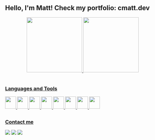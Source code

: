 <div>
  <h2>Hello, I'm Matt! Check my portfolio: cmatt.dev</h2>
</div>

<div align="center">
  <a href="https://github.com/cmatt7">
  <img height="180em" src="https://github-readme-stats.vercel.app/api?username=cmatt7&show_icons=true&theme=tokyonight&include_all_commits=true&count_private=true"/>
  <img height="180em" src="https://github-readme-stats.vercel.app/api/top-langs/?username=cmatt7&layout=compact&langs_count=7&theme=tokyonight"/>
</div>

<div align="left"><br>
  <h3>Languages and Tools</h3>
  <img width="35px" height="40px" src="https://cdn.jsdelivr.net/gh/devicons/devicon/icons/html5/html5-plain.svg" />
  <img width="35px" height="40px" src="https://cdn.jsdelivr.net/gh/devicons/devicon/icons/css3/css3-original.svg" />
  <img width="35px" height="40px" src="https://cdn.jsdelivr.net/gh/devicons/devicon/icons/javascript/javascript-original.svg" />
  <img width="35px" height="40px" src="https://cdn.jsdelivr.net/gh/devicons/devicon/icons/react/react-original.svg" />
  <img width="35px" height="40px" src="https://cdn.jsdelivr.net/gh/devicons/devicon/icons/php/php-plain.svg" />
  <img width="35px" height="40px" src="https://cdn.jsdelivr.net/gh/devicons/devicon/icons/git/git-original.svg" />
  <img width="35px" height="40px" src="https://cdn.jsdelivr.net/gh/devicons/devicon/icons/github/github-original.svg" />
  <img width="35px" height="40px" src="https://cdn.jsdelivr.net/gh/devicons/devicon/icons/npm/npm-original-wordmark.svg" />
</div>

##

<div align="left">
  <h3>Contact me</h3>
  <a href="https://www.instagram.com/c.matt7/" target="_blank"><img src="https://img.shields.io/badge/Instagram-E4405F?style=for-the-badge&logo=instagram&logoColor=white"/></a>
  <a href="https://web.facebook.com/crmattew5/" target="_blank"><img src="https://img.shields.io/badge/Facebook-1877F2?style=for-the-badge&logo=facebook&logoColor=white"/></a>
  <a href="https://www.linkedin.com/in/matheus-cruz-561958207/" target="_blank"><img src="https://img.shields.io/badge/LinkedIn-0077B5?style=for-the-badge&logo=linkedin&logoColor=white"/></a>
</div>
